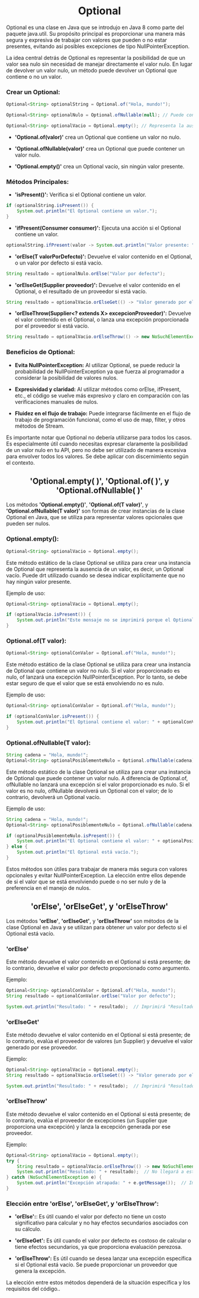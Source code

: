 <h1 align="center">Optional</h1>
<p>Optional es una clase en Java que se introdujo en Java 8 como parte del paquete java.util. Su propósito principal es proporcionar una manera más segura y expresiva de trabajar con valores que pueden o no estar presentes, evitando así posibles excepciones de tipo NullPointerException.</p>
<p>La idea central detrás de Optional es representar la posibilidad de que un valor sea nulo sin necesidad de manejar directamente el valor nulo. En lugar de devolver un valor nulo, un método puede devolver un Optional que contiene o no un valor.</p>

<h3>Crear un Optional:</h3>

```java
Optional<String> optionalString = Optional.of("Hola, mundo!");

Optional<String> optionalNulo = Optional.ofNullable(null); // Puede contener un valor nulo

Optional<String> optionalVacio = Optional.empty(); // Representa la ausencia de valor
```

-  <b>'Optional.of(valor)'</b> crea un Optional que contiene un valor no nulo.
  
-  <b>'Optional.ofNullable(valor)'</b> crea un Optional que puede contener un valor nulo.
  
-  <b>'Optional.empty()'</b> crea un Optional vacío, sin ningún valor presente.

<h3>Métodos Principales:</h3>

-  <b>'isPresent()':</b> Verifica si el Optional contiene un valor.
```java
if (optionalString.isPresent()) {
    System.out.println("El Optional contiene un valor.");
}
```

-  <b>'ifPresent(Consumer<T> consumer)':</b> Ejecuta una acción si el Optional contiene un valor.
```java
optionalString.ifPresent(valor -> System.out.println("Valor presente: " + valor));
```

-  <b>'orElse(T valorPorDefecto)':</b> Devuelve el valor contenido en el Optional, o un valor por defecto si está vacío.
```java
String resultado = optionalNulo.orElse("Valor por defecto");
```

-  <b>'orElseGet(Supplier<T> proveedor)':</b> Devuelve el valor contenido en el Optional, o el resultado de un proveedor si está vacío.
```java
String resultado = optionalVacio.orElseGet(() -> "Valor generado por el proveedor");
```

-  <b>'orElseThrow(Supplier<? extends X> excepcionProveedor)':</b> Devuelve el valor contenido en el Optional, o lanza una excepción proporcionada por el proveedor si está vacío.
```java
String resultado = optionalVacio.orElseThrow(() -> new NoSuchElementException("El Optional está vacío"));
```

<h3>Beneficios de Optional:</h3>

-  <b>Evita NullPointerException:</b> Al utilizar Optional, se puede reducir la probabilidad de NullPointerException ya que fuerza al programador a considerar la posibilidad de valores nulos.

-  <b>Expresividad y claridad:</b> Al utilizar métodos como orElse, ifPresent, etc., el código se vuelve más expresivo y claro en comparación con las verificaciones manuales de nulos.

-  <b>Fluidez en el flujo de trabajo:</b> Puede integrarse fácilmente en el flujo de trabajo de programación funcional, como el uso de map, filter, y otros métodos de Stream.

<p>Es importante notar que Optional no debería utilizarse para todos los casos. Es especialmente útil cuando necesitas expresar claramente la posibilidad de un valor nulo en tu API, pero no debe ser utilizado de manera excesiva para envolver todos los valores. Se debe aplicar con discernimiento según el contexto.</p>

<h2 align="center">'Optional.empty( )', 'Optional.of( )', y 'Optional.ofNullable( )'</h2>

<p>Los métodos <b>'Optional.empty()'</b>, <b>'Optional.of(T valor)'</b>, y <b>'Optional.ofNullable(T valor)'</b> son formas de crear instancias de la clase Optional en Java, que se utiliza para representar valores opcionales que pueden ser nulos.</p>

<h3>Optional.empty():</h3>

```java
Optional<String> optionalVacio = Optional.empty();
```
<p>Este método estático de la clase Optional se utiliza para crear una instancia de Optional que representa la ausencia de un valor, es decir, un Optional vacío. Puede drt utilizado cuando se desea indicar explícitamente que no hay ningún valor presente.</p>

Ejemplo de uso:

```java
Optional<String> optionalVacio = Optional.empty();

if (optionalVacio.isPresent()) {
    System.out.println("Este mensaje no se imprimirá porque el Optional está vacío.");
}
```

<h3>Optional.of(T valor):</h3>

```java
Optional<String> optionalConValor = Optional.of("Hola, mundo!");
```

<p>Este método estático de la clase Optional se utiliza para crear una instancia de Optional que contiene un valor no nulo. Si el valor proporcionado es nulo, of lanzará una excepción NullPointerException. Por lo tanto, se debe estar seguro de que el valor que se está envolviendo no es nulo.</p>

Ejemplo de uso:

```java
Optional<String> optionalConValor = Optional.of("Hola, mundo!");

if (optionalConValor.isPresent()) {
    System.out.println("El Optional contiene el valor: " + optionalConValor.get());
}
```

<h3>Optional.ofNullable(T valor):</h3>

```java
String cadena = "Hola, mundo!";
Optional<String> optionalPosiblementeNulo = Optional.ofNullable(cadena);
```

<p>Este método estático de la clase Optional se utiliza para crear una instancia de Optional que puede contener un valor nulo. A diferencia de Optional.of, ofNullable no lanzará una excepción si el valor proporcionado es nulo. Si el valor es no nulo, ofNullable devolverá un Optional con el valor; de lo contrario, devolverá un Optional vacío.</p>

Ejemplo de uso:

```java
String cadena = "Hola, mundo!";
Optional<String> optionalPosiblementeNulo = Optional.ofNullable(cadena);

if (optionalPosiblementeNulo.isPresent()) {
    System.out.println("El Optional contiene el valor: " + optionalPosiblementeNulo.get());
} else {
    System.out.println("El Optional está vacío.");
}
```

<p>Estos métodos son útiles para trabajar de manera más segura con valores opcionales y evitar NullPointerException. La elección entre ellos depende de si el valor que se está envolviendo puede o no ser nulo y de la preferencia en el manejo de nulos.</p>

<h2 align="center">'orElse', 'orElseGet', y 'orElseThrow'</h2>

<p>Los métodos <b>'orElse'</b>, <b>'orElseGet'</b>, y <b>'orElseThrow'</b> son métodos de la clase Optional en Java y se utilizan para obtener un valor por defecto si el Optional está vacío.</p>

<h3>'orElse'</h3>
<p>Este método devuelve el valor contenido en el Optional si está presente; de lo contrario, devuelve el valor por defecto proporcionado como argumento.</p>

Ejemplo:

```java
Optional<String> optionalConValor = Optional.of("Hola, mundo!");
String resultado = optionalConValor.orElse("Valor por defecto");

System.out.println("Resultado: " + resultado);  // Imprimirá "Resultado: Hola, mundo!"
```

<h3>'orElseGet'</h3>
<p>Este método devuelve el valor contenido en el Optional si está presente; de lo contrario, evalúa el proveedor de valores (un Supplier) y devuelve el valor generado por ese proveedor.</p>

Ejemplo:

```java
Optional<String> optionalVacio = Optional.empty();
String resultado = optionalVacio.orElseGet(() -> "Valor generado por el proveedor");

System.out.println("Resultado: " + resultado);  // Imprimirá "Resultado: Valor generado por el proveedor"
```

<h3>'orElseThrow'</h3>
<p>Este método devuelve el valor contenido en el Optional si está presente; de lo contrario, evalúa el proveedor de excepciones (un Supplier que proporciona una excepción) y lanza la excepción generada por ese proveedor.</p>

Ejemplo:

```java
Optional<String> optionalVacio = Optional.empty();
try {
    String resultado = optionalVacio.orElseThrow(() -> new NoSuchElementException("El Optional está vacío"));
    System.out.println("Resultado: " + resultado);  // No llegará a este punto
} catch (NoSuchElementException e) {
    System.out.println("Excepción atrapada: " + e.getMessage());  // Imprimirá "Excepción atrapada: El Optional está vacío"
}
```

<h3>Elección entre 'orElse', 'orElseGet', y 'orElseThrow':</h3>

-    <b>'orElse':</b>: Es útil cuando el valor por defecto no tiene un costo significativo para calcular y no hay efectos secundarios asociados con su cálculo.

-    <b>'orElseGet':</b> Es útil cuando el valor por defecto es costoso de calcular o tiene efectos secundarios, ya que proporciona evaluación perezosa.

-    <b>'orElseThrow':</b> Es útil cuando se desea lanzar una excepción específica si el Optional está vacío. Se puede proporcionar un proveedor que genera la excepción.

<p>La elección entre estos métodos dependerá de la situación específica y los requisitos del código..</p>
